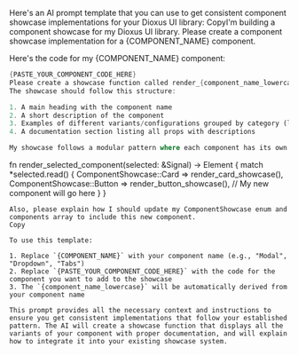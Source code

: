 <!-- @format -->

Here's an AI prompt template that you can use to get consistent component showcase implementations for your Dioxus UI library:
CopyI'm building a component showcase for my Dioxus UI library. Please create a component showcase implementation for a {COMPONENT_NAME} component.

Here's the code for my {COMPONENT_NAME} component:

```rust
{PASTE_YOUR_COMPONENT_CODE_HERE}
Please create a showcase function called render_{component_name_lowercase}_showcase() that demonstrates all the different variants, properties, and states of this component.
The showcase should follow this structure:

1. A main heading with the component name
2. A short description of the component
3. Examples of different variants/configurations grouped by category (like schemes, sizes, states)
4. A documentation section listing all props with descriptions

My showcase follows a modular pattern where each component has its own showcase function that's called from a main match statement. Please follow the format in this existing code:
```

fn render_selected_component(selected: &Signal<ComponentShowcase>) -> Element {
match \*selected.read() {
ComponentShowcase::Card => render_card_showcase(),
ComponentShowcase::Button => render_button_showcase(),
// My new component will go here
}
}

```
Also, please explain how I should update my ComponentShowcase enum and components array to include this new component.
Copy

To use this template:

1. Replace `{COMPONENT_NAME}` with your component name (e.g., "Modal", "Dropdown", "Tabs")
2. Replace `{PASTE_YOUR_COMPONENT_CODE_HERE}` with the code for the component you want to add to the showcase
3. The `{component_name_lowercase}` will be automatically derived from your component name

This prompt provides all the necessary context and instructions to ensure you get consistent implementations that follow your established pattern. The AI will create a showcase function that displays all the variants of your component with proper documentation, and will explain how to integrate it into your existing showcase system.
```
